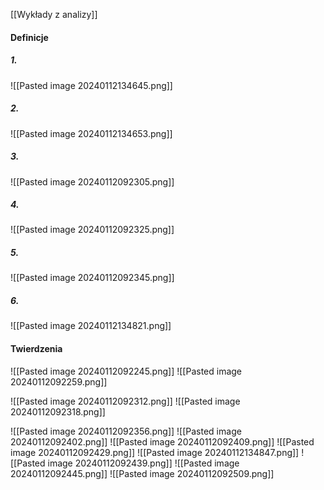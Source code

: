 [[Wykłady z analizy]]

#### Definicje

##### 1. 
![[Pasted image 20240112134645.png]]
##### 2. 
![[Pasted image 20240112134653.png]]

##### 3.
![[Pasted image 20240112092305.png]]

##### 4. 
![[Pasted image 20240112092325.png]]

##### 5. 
![[Pasted image 20240112092345.png]]

##### 6. 
![[Pasted image 20240112134821.png]]


#### Twierdzenia

![[Pasted image 20240112092245.png]]
![[Pasted image 20240112092259.png]]

![[Pasted image 20240112092312.png]]
![[Pasted image 20240112092318.png]]


![[Pasted image 20240112092356.png]]
![[Pasted image 20240112092402.png]]
![[Pasted image 20240112092409.png]]
![[Pasted image 20240112092429.png]]
![[Pasted image 20240112134847.png]]
![[Pasted image 20240112092439.png]]
![[Pasted image 20240112092445.png]]
![[Pasted image 20240112092509.png]]

